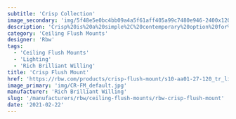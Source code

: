 ```yaml
---
subtitle: 'Crisp Collection'
image_secondary: 'img/5f48e5e0bc4bb09a4a5f61aff405a99c7480e946-2400x1200.png'
description: 'Crisp%20is%20a%20simple%2C%20contemporary%20option%20for%20a%20flush-mounted%20light%2C%20molded%20from%20solid%20glass%20and%20fit%20for%20installation%20in%20the%20ceiling%20or%20wall%20and%20is%20suitable%20for%20wet%20locations.%A0Its%20grooved%20front%20face%2C%20which%20brings%20to%20mind%20the%20ruffles%20of%20a%20potato%20crisp%2C%20serves%20to%20cast%20light%20and%20adds%20a%20subtle%20texture.%A0%A0'
category: 'Ceiling Flush Mounts'
designer: 'Rbw'
tags:
  - 'Ceiling Flush Mounts'
  - 'Lighting'
  - 'Rich Brilliant Willing'
title: 'Crisp Flush Mount'
href: 'https://rbw.com/products/crisp-flush-mount/s10-aa01-27-120_tr_line-ip20'
image_primary: 'img/CR-FM_default.jpg'
manufacturer: 'Rich Brilliant Willing'
slug: '/manufacturers/rbw/ceiling-flush-mounts/rbw-crisp-flush-mount'
date: '2021-02-22'
---
```

